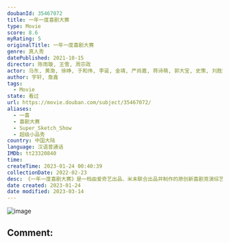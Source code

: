 ```yaml
---
doubanId: 35467072
title: 一年一度喜剧大赛
type: Movie
score: 8.6
myRating: 5
originalTitle: 一年一度喜剧大赛
genre: 真人秀
datePublished: 2021-10-15
director: 陈雨璇, 王雪, 周宗政
actor: 马东, 黄渤, 徐峥, 于和伟, 李诞, 金靖, 严尚嘉, 蒋诗萌, 郭大宝, 史策, 刘胜瑛, 张娜娜, 潘越, 尹贝希, 林慧颖, 小鹿, 璎宁, 韩晶如, 武六七, 周铁男, 扬凡, 单冠朝, 王化诚, 孙天宇, 刘思维, 王皓, 蒋易, 李栋, 陈天明, 杜康, 沈驰, 梦涵, 庄园, 朱毅, 土豆, 吕严, 黄澄澄, 东靖川, 顾宇峰, 宋木子, 合文俊, 李飞, 李秋盟, 周仕麒, 曹牧之, 王梓, 常诚, 顿珠, 周易铎, 宗俊涛, 强咚咚, 杨雨光, 闫佩伦, 张祐维, 唐马鹿, 周泽平, 蒋龙, 张弛, 大锁, 欧剑宇, 六兽, 刘天池, 于奥, 叶浏, 徐志胜, 呼兰, 黄龄, 傅首尔, 欧阳靖, 仁科, 茂涛, 沈腾, 贾玲
author: 宇轩, 詹鑫
tags:
  - Movie
state: 看过
url: https://movie.douban.com/subject/35467072/
aliases:
  - 一喜
  - 喜剧大赛
  - Super_Sketch_Show
  - 超级小品秀
country: 中国大陆
language: 汉语普通话
IMDb: tt23320840
time: 
createTime: 2023-01-24 00:40:39
collectionDate: 2022-02-23
desc: 《一年一度喜剧大赛》是一档由爱奇艺出品、米未联合出品并制作的原创新喜剧竞演综艺。节目将通过一群喜剧人的作品展演，全方位展示品质优良、类型多样的中国原创新喜剧作品，选拔出创作能力、协作能力、表演能力最突...
date created: 2023-01-24
date modified: 2023-03-14
---
```


![image](p2701105839.jpg)

Comment:
---
